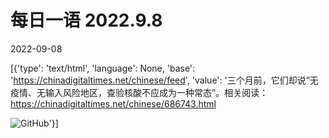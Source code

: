# 每日一语 2022.9.8

2022-09-08

[{'type': 'text/html', 'language': None, 'base': 'https://chinadigitaltimes.net/chinese/feed', 'value': '三个月前，它们却说“无疫情、无输入风险地区，查验核酸不应成为一种常态”。相关阅读：https://chinadigitaltimes.net/chinese/686743.html

![GitHub](https://chinadigitaltimes.net/chinese/files/2022/09/2022.9.8.jpg)'}]